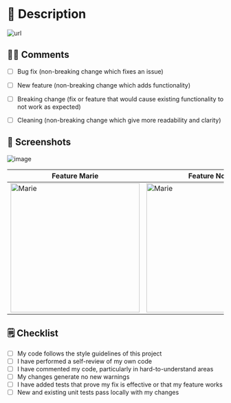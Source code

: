 # 🚀 Description

![url](https://media.giphy.com/media/dvrgzrlykr0jpTSSEs/giphy.gif)
<!--- Describe your change here, what it brings to the project -->
<!--- If the change solves an issue, describe it here -->

## 👩‍🔬 Comments

<!--- Please delete options that are not relevant, or add any other comment about this PR.-->

- [ ] Bug fix (non-breaking change which fixes an issue)

- [ ] New feature (non-breaking change which adds functionality)

- [ ] Breaking change (fix or feature that would cause existing functionality to not work as expected)

- [ ] Cleaning (non-breaking change which give more readability and clarity)


## 🎨 Screenshots

<!--- Use the following link template for screenshots to be resized -->
![image](https://animal-crossing.com/new-horizons/assets/img/share-fb.jpg)

<!--- You can also use a table -->
| Feature Marie | Feature Nook |
|------|------|
| <img width="300" alt="Marie" src="https://pbs.twimg.com/profile_images/1597158954131505152/z5B_cVl5_400x400.png"> | <img width="300" alt="Marie" src="https://files.cults3d.com/uploaders/14568940/illustration-file/038b0d1e-189c-4db0-ba54-8304af6aa2d0/Nook_01.png"> |

## 🗒 Checklist

- [ ] My code follows the style guidelines of this project
- [ ] I have performed a self-review of my own code
- [ ] I have commented my code, particularly in hard-to-understand areas
- [ ] My changes generate no new warnings
- [ ] I have added tests that prove my fix is effective or that my feature works
- [ ] New and existing unit tests pass locally with my changes
